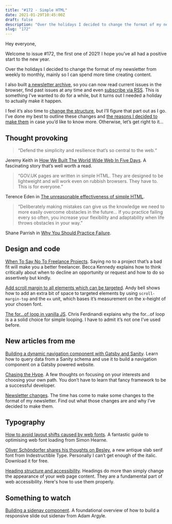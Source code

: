 ```yaml
---
title: "#172 - Simple HTML"
date: 2021-01-29T10:45:00Z
draft: false
description: "Over the holidays I decided to change the format of my newsletter from weekly to monthly, mainly so I can spend more time creating content."
slug: "172"
---
```


Hey everyone,

Welcome to issue #172, the first one of 2021! I hope you’ve all had a positive start to the new year.

Over the holidays I decided to change the format of my newsletter from weekly to monthly, mainly so I can spend more time creating content.

I also built [a newsletter archive](https://harrycresswell.com/newsletter/), so you can now read current issues in the browser, find past issues at any time and even [subscribe via RSS](https://harrycresswell.com/newsletter/newsletter-changes/#subscribe-using-rss). This is something I’ve wanted to do for a while, but it turns out I needed a holiday to actually make it happen.

I feel it’s also time to [change the structure](https://harrycresswell.com/newsletter/newsletter-changes/#varying-structure-and-themes), but I’ll figure that part out as I go. I’ve done my best to outline these changes and [the reasons I decided to make them](https://harrycresswell.com/newsletter/newsletter-changes/) in case you’d like to know more. Otherwise, let’s get right to it...

## Thought provoking

> “Defend the simplicity and resilience that’s so central to the web.“

Jeremy Keith in [How We Built The World Wide Web In Five Days](https://adactio.com/articles/15975). A fascinating story that’s well worth a read.

> “GOV.UK pages are written in simple HTML. They are designed to be lightweight and will work even on rubbish browsers. They have to. This is for everyone.”

Terence Eden in [The unreasonable effectiveness of simple HTML](https://shkspr.mobi/blog/2021/01/the-unreasonable-effectiveness-of-simple-html/).

> “Deliberately making mistakes can give us the knowledge we need to more easily overcome obstacles in the future... If you practice failing every so often, you increase your flexibility and adaptability when life throws obstacles in your way.”

Shane Parrish in [Why You Should Practice Failure](https://fs.blog/2021/01/practice-failure/).

## Design and code

[When To Say No To Freelance Projects](https://www.smashingmagazine.com/2021/01/say-no-freelance-projects/). Saying no to a project that’s a bad fit will make you a better freelancer. Becca Kennedy explains how to think critically about when to decline an opportunity or request and how to do so assertively but kindly.

[Add scroll margin to all elements which can be targeted](https://piccalil.li/quick-tip/add-scroll-margin-to-all-elements-which-can-be-targeted). Andy bell shows how to add an extra bit of space to targeted elements by using `scroll-margin-top` and the `ex` unit, which bases it’s measurement on the x-height of your chosen font.

[The for...of loop in vanilla JS](https://gomakethings.com/the-for...of-loop-in-vanilla-js/). Chris Ferdinandi explains why the for...of loop is a a solid choice for simple looping. I have to admit it’s not one I’ve used before.

## New articles from me

[Building a dynamic navigation component with Gatsby and Sanity](https://harrycresswell.com/articles/navigation-component-gatsby-sanity/). Learn how to query data from a Sanity schema and use it to build a navigation component on a Gatsby powered website.

[Chasing the Hype](https://harrycresswell.com/articles/chasing-the-hype/). A few thoughts on focusing on your interests and choosing your own path. You don’t have to learn that fancy framework to be a successful developer.

[Newsletter changes](https://harrycresswell.com/newsletter/newsletter-changes/). The time has come to make some changes to the format of my newsletter. Find out what those changes are and why I’ve decided to make them.

## **Typography**

[How to avoid layout shifts caused by web fonts](https://simonhearne.com/2021/layout-shifts-webfonts/). A fantastic guide to optimising web font loading from Simon Hearne.

[Oliver Schöndorfer shares his thoughts on Besley](https://www.zeichenschatz.net/fontfriday/besley-free-font.html), a new antique slab serif font from Indestructible Type. Personally I can’t get enough of the italic. Download it for free.

[Heading structure and accessibility](https://bighack.org/how-to-heading-structure-accessibility/). Headings do more than simply change the appearance of your web page content. They are a fundamental part of web accessibility. Here's how to use them properly.

## **Something to watch**

[Building a sidenav component](https://web.dev/building-a-sidenav-component/). A foundational overview of how to build a responsive slide out sidenav from Adam Argyle.
